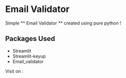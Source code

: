 # Email Validator 

Simple ** Email Validator ** created using pure python !

## Packages Used 
- Streamlit
- Streamlit-keyup
- Email_validator

Visit on :
